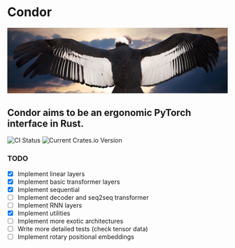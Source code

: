 # Condor
![Screenshot](condor_pic.jpg)

## Condor aims to be an ergonomic PyTorch interface in Rust.
![CI Status](https://img.shields.io/github/workflow/status/Sidekick-AI/condor/Rust?style=for-the-badge&logo=github-actions&logoColor=white)
![Current Crates.io Version](https://img.shields.io/crates/v/condor.svg?style=for-the-badge&logo=rust)

### TODO
- [x] Implement linear layers
- [x] Implement basic transformer layers
- [X] Implement sequential
- [ ] Implement decoder and seq2seq transformer
- [ ] Implement RNN layers
- [x] Implement utilities
- [ ] Implement more exotic architectures
- [ ] Write more detailed tests (check tensor data)
- [ ] Implement rotary positional embeddings
